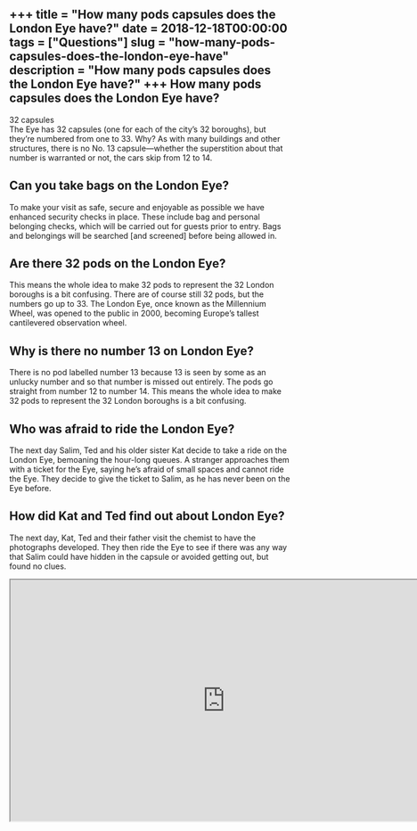 +++
title = "How many pods capsules does the London Eye have?"
date = 2018-12-18T00:00:00
tags = ["Questions"]
slug = "how-many-pods-capsules-does-the-london-eye-have"
description = "How many pods capsules does the London Eye have?"
+++
How many pods capsules does the London Eye have?
------------------------------------------------

32 capsules  
The Eye has 32 capsules (one for each of the city’s 32 boroughs), but they’re numbered from one to 33. Why? As with many buildings and other structures, there is no No. 13 capsule—whether the superstition about that number is warranted or not, the cars skip from 12 to 14.

Can you take bags on the London Eye?
------------------------------------

To make your visit as safe, secure and enjoyable as possible we have enhanced security checks in place. These include bag and personal belonging checks, which will be carried out for guests prior to entry. Bags and belongings will be searched \[and screened\] before being allowed in.

Are there 32 pods on the London Eye?
------------------------------------

This means the whole idea to make 32 pods to represent the 32 London boroughs is a bit confusing. There are of course still 32 pods, but the numbers go up to 33. The London Eye, once known as the Millennium Wheel, was opened to the public in 2000, becoming Europe’s tallest cantilevered observation wheel.

Why is there no number 13 on London Eye?
----------------------------------------

There is no pod labelled number 13 because 13 is seen by some as an unlucky number and so that number is missed out entirely. The pods go straight from number 12 to number 14. This means the whole idea to make 32 pods to represent the 32 London boroughs is a bit confusing.

Who was afraid to ride the London Eye?
--------------------------------------

The next day Salim, Ted and his older sister Kat decide to take a ride on the London Eye, bemoaning the hour-long queues. A stranger approaches them with a ticket for the Eye, saying he’s afraid of small spaces and cannot ride the Eye. They decide to give the ticket to Salim, as he has never been on the Eye before.

How did Kat and Ted find out about London Eye?
----------------------------------------------

The next day, Kat, Ted and their father visit the chemist to have the photographs developed. They then ride the Eye to see if there was any way that Salim could have hidden in the capsule or avoided getting out, but found no clues.

<iframe allow="accelerometer; autoplay; clipboard-write; encrypted-media; gyroscope; picture-in-picture" allowfullscreen="" class="__youtube_prefs__  epyt-is-override  no-lazyload" data-no-lazy="1" data-origheight="433" data-origwidth="770" data-skipgform_ajax_framebjll="" height="433" id="_ytid_97321" loading="lazy" src="https://www.youtube.com/embed/G8Wt44wE6mU?enablejsapi=1&autoplay=0&cc_load_policy=0&cc_lang_pref=&iv_load_policy=1&loop=0&modestbranding=0&rel=1&fs=1&playsinline=0&autohide=2&theme=dark&color=red&controls=1&" title="YouTube player" width="770"></iframe>